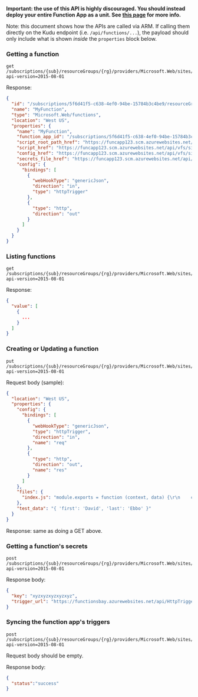 **Important: the use of this API is highly discouraged. You should instead deploy your entire Function App as a unit. See [this page](https://github.com/Azure/Azure-Functions/wiki/Deploying-Function-Apps-vs-individual-Functions) for more info.**

Note: this document shows how the APIs are called via ARM. If calling them directly on the Kudu endpoint (i.e. `/api/functions/...`), the payload should only include what is shown *inside* the `properties` block below.

### Getting a function

    get /subscriptions/{sub}/resourceGroups/{rg}/providers/Microsoft.Web/sites/{functionapp}/functions/MyFunction?api-version=2015-08-01


Response:

```json
{
  "id": "/subscriptions/5f6d41f5-c638-4ef0-94be-15784b3c4be9/resourceGroups/MyFuncRG/providers/Microsoft.Web/functions/MyFunction",
  "name": "MyFunction",
  "type": "Microsoft.Web/functions",
  "location": "West US",
  "properties": {
    "name": "MyFunction",
    "function_app_id": "/subscriptions/5f6d41f5-c638-4ef0-94be-15784b3c4be9/resourceGroups/MyFuncRG/providers/Microsoft.Web/sites/funcapp123",
    "script_root_path_href": "https://funcapp123.scm.azurewebsites.net/api/vfs/site/wwwroot/MyFunction/",
    "script_href": "https://funcapp123.scm.azurewebsites.net/api/vfs/site/wwwroot/MyFunction/index.js",
    "config_href": "https://funcapp123.scm.azurewebsites.net/api/vfs/site/wwwroot/MyFunction/function.json",
    "secrets_file_href": "https://funcapp123.scm.azurewebsites.net/api/vfs/data/functions/secrets/MyFunction.json",
    "config": {
      "bindings": [
        {
          "webHookType": "genericJson",
          "direction": "in",
          "type": "httpTrigger"
        },
        {
          "type": "http",
          "direction": "out"
        }
      ]
    }
  }
}
```

### Listing functions

    get /subscriptions/{sub}/resourceGroups/{rg}/providers/Microsoft.Web/sites/{functionapp}/functions?api-version=2015-08-01

Response:

```json
{
  "value": [
    {
      ...
    }
  ]
}
```

### Creating or Updating a function

    put /subscriptions/{sub}/resourceGroups/{rg}/providers/Microsoft.Web/sites/{functionapp}/functions/MyFunction?api-version=2015-08-01

Request body (sample):

```json
{
  "location": "West US",
  "properties": {
    "config": {
      "bindings": [
        {
          "webHookType": "genericJson",
          "type": "httpTrigger",
          "direction": "in",
          "name": "req"
        },
        {
          "type": "http",
          "direction": "out",
          "name": "res"
        }
      ]
    },
    "files": {
      "index.js": "module.exports = function (context, data) {\r\n    context.res = {\r\n        body: { greeting: 'Hello ' + data.first + ' ' + data.last + '!'}\r\n    };\r\n\r\n    context.done();\r\n};\r\n"
    },
    "test_data": "{ 'first': 'David', 'last': 'Ebbo' }"
  }
}
```

Response: same as doing a GET above.

### Getting a function's secrets

    post /subscriptions/{sub}/resourceGroups/{rg}/providers/Microsoft.Web/sites/{functionapp}/functions/MyFunction/listsecrets?api-version=2015-08-01

Response body:

```json
{
  "key": "xyzxyzxyzxyzxyz",
  "trigger_url": "https://functionsbay.azurewebsites.net/api/HttpTriggerNodeJS1?code=xyzxyzxyzxyzxyz"
}
```

### Syncing the function app's triggers

    post /subscriptions/{sub}/resourceGroups/{rg}/providers/Microsoft.Web/sites/{functionapp}/syncfunctiontriggers?api-version=2015-08-01

Request body should be empty.

Response body:

```json
{
  "status":"success"
}
```

